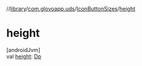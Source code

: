 //[library](../../../index.md)/[com.glovoapp.uds](../index.md)/[IconButtonSizes](index.md)/[height](height.md)

# height

[androidJvm]\
val [height](height.md): [Dp](https://developer.android.com/reference/kotlin/androidx/compose/ui/unit/Dp.html)
